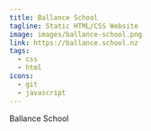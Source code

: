 ```yaml
---
title: Ballance School
tagline: Static HTML/CSS Website
image: images/ballance-school.png
link: https://ballance.school.nz
tags:
  - css
  - html
icons:
  - git
  - javascript
---
```


Ballance School